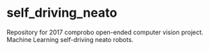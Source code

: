 # self_driving_neato
Repository for 2017 comprobo open-ended computer vision project. Machine Learning self-driving neato robots.
